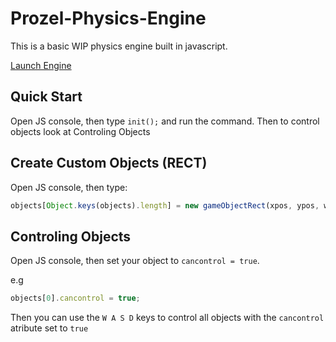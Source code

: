 # Prozel-Physics-Engine
This is a basic WIP physics engine built in javascript.

[Launch Engine](https://SC-Coder-Dojo.github.io/Physics-Engine/ "Launch Engine")

## Quick Start
Open JS console, then type `init();` and run the command.
Then to control objects look at Controling Objects

## Create Custom Objects (RECT)
Open JS console, then type:
```javascript
objects[Object.keys(objects).length] = new gameObjectRect(xpos, ypos, width, height, [optional Parameters] name, color, xv, yv, show);
```

## Controling Objects
Open JS console, then set your object to `cancontrol = true`.

e.g
```javascript
objects[0].cancontrol = true;
```
Then you can use the `W A S D` keys to control all objects with the `cancontrol` atribute set to `true`
